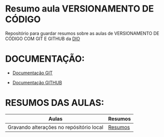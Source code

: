 
# Resumo aula VERSIONAMENTO DE CÓDIGO

Repositório para guardar resumos sobre as aulas de VERSIONAMENTO DE CÓDIGO COM GIT E GITHUB da [DIO](https://web.dio.me/course/versionamento-de-codigo-com-git-e-github/learning/599dd3dd-d189-474f-a55c-22f37b4472da?back=/track/potencia-tech-ifood-programacao-do-zero&tab=undefined&moduleId=undefined)


# DOCUMENTAÇÃO:
 - [Documentação GIT](https://www.git-scm.com/doc)

 - [Documentação GITHUB](https://docs.github.com/)

# RESUMOS DAS AULAS:

| Aulas | Resumos |
|-------| --------|
|Gravando alterações no repósitório local|[Resumos]()|
